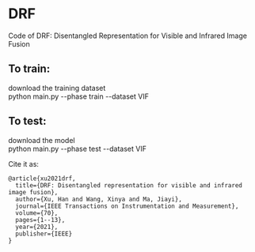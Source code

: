 # DRF
Code of DRF: Disentangled Representation for Visible and Infrared Image Fusion

## To train:
download the training dataset<br>
python main.py --phase train --dataset VIF

## To test:
download the model<br>
python main.py --phase test --dataset VIF

Cite it as:
```
@article{xu2021drf,
  title={DRF: Disentangled representation for visible and infrared image fusion},
  author={Xu, Han and Wang, Xinya and Ma, Jiayi},
  journal={IEEE Transactions on Instrumentation and Measurement},
  volume={70},
  pages={1--13},
  year={2021},
  publisher={IEEE}
}
```
